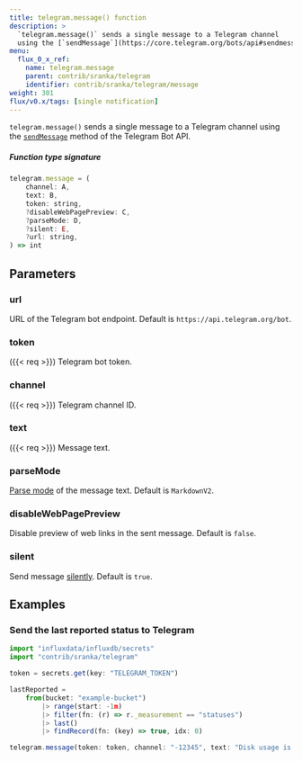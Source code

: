 ```yaml
---
title: telegram.message() function
description: >
  `telegram.message()` sends a single message to a Telegram channel
  using the [`sendMessage`](https://core.telegram.org/bots/api#sendmessage) method of the Telegram Bot API.
menu:
  flux_0_x_ref:
    name: telegram.message
    parent: contrib/sranka/telegram
    identifier: contrib/sranka/telegram/message
weight: 301
flux/v0.x/tags: [single notification]
---
```


<!------------------------------------------------------------------------------

IMPORTANT: This page was generated from comments in the Flux source code. Any
edits made directly to this page will be overwritten the next time the
documentation is generated. 

To make updates to this documentation, update the function comments above the
function definition in the Flux source code:

https://github.com/influxdata/flux/blob/master/stdlib/contrib/sranka/telegram/telegram.flux#L88-L109

Contributing to Flux: https://github.com/influxdata/flux#contributing
Fluxdoc syntax: https://github.com/influxdata/flux/blob/master/docs/fluxdoc.md

------------------------------------------------------------------------------->

`telegram.message()` sends a single message to a Telegram channel
using the [`sendMessage`](https://core.telegram.org/bots/api#sendmessage) method of the Telegram Bot API.



##### Function type signature

```js
telegram.message = (
    channel: A,
    text: B,
    token: string,
    ?disableWebPagePreview: C,
    ?parseMode: D,
    ?silent: E,
    ?url: string,
) => int
```

## Parameters

### url

URL of the Telegram bot endpoint. Default is `https://api.telegram.org/bot`.



### token
({{< req >}})
Telegram bot token.



### channel
({{< req >}})
Telegram channel ID.



### text
({{< req >}})
Message text.



### parseMode

[Parse mode](https://core.telegram.org/bots/api#formatting-options)
of the message text.
Default is `MarkdownV2`.



### disableWebPagePreview

Disable preview of web links in the sent message.
Default is `false`.



### silent

Send message [silently](https://telegram.org/blog/channels-2-0#silent-messages).
Default is `true`.




## Examples

### Send the last reported status to Telegram

```js
import "influxdata/influxdb/secrets"
import "contrib/sranka/telegram"

token = secrets.get(key: "TELEGRAM_TOKEN")

lastReported =
    from(bucket: "example-bucket")
        |> range(start: -1m)
        |> filter(fn: (r) => r._measurement == "statuses")
        |> last()
        |> findRecord(fn: (key) => true, idx: 0)

telegram.message(token: token, channel: "-12345", text: "Disk usage is **${lastReported.status}**.")
```


